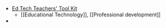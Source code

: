 - [Ed Tech Teachers' Tool Kit](https://sites.google.com/view/up-edtechcamp/home)
	- [[Educational Technology]], [[Professional development]]
-